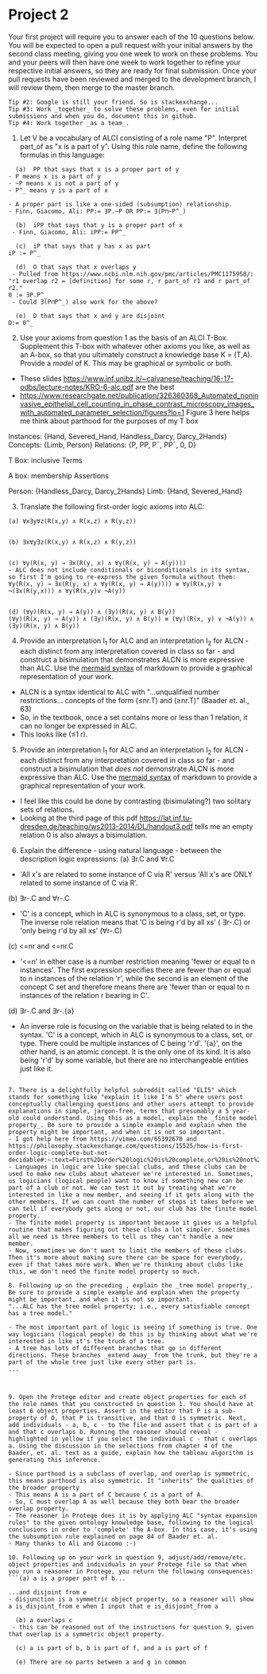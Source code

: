 # Project 2

Your first project will require you to answer each of the 10 questions below.  You will be expected to open a pull request with your initial answers by the second class meeting, giving you one week to work on these problems. You and your peers will then have one week to work together to refine your respective initial answers, so they are ready for final submission. Once your pull requests have been reviewed and merged to the development branch, I will review them, then merge to the master branch. 

```Tip #1: Carefully study the Baader, et. al. selections assigned on bisimulation; it is deceptively subtle, and quite powerful. 
Tip #2: Google is still your friend. So is stackexchange...
Tip #3: Work _together_ to solve these problems, even for initial submissions and when you do, document this in github. 
Tip #4: Work together _as a team_. 
```

1. Let V be a vocabulary of ALCI consisting of a role name "P". Interpret part_of as "x is a part of y". Using this role name, define the following formulas in this language:
```
  (a)  PP that says that x is a proper part of y 
- P means x is a part of y
- ~P means x is not a part of y
- P^_ means y is a part of x
  
- A proper part is like a one-sided (subsumption) relationship.
- Finn, Giacomo, Ali: PP:= ∃P.~P OR PP:= ∃(P⊓~P^_)

  (b)  iPP that says that y is a proper part of x
 - Finn, Giacomo, Ali: iPP:= PP^_
 
  (c)  iP that says that y has x as part 
iP := P^_

  (d)  O that says that x overlaps y
 - Pulled from https://www.ncbi.nlm.nih.gov/pmc/articles/PMC1175958/: "r1 overlap r2 = [definition] for some r, r part_of r1 and r part_of r2."
0 := ∃P.P^_
 - Could ∃(P⊓P^_) also work for the above?
 
  (e)  D that says that x and y are disjoint 
D:= 0^_

``` 

2. Use your axioms from question 1 as the basis of an ALCI T-Box. Supplement this T-box with whatever other axioms you like, as well as an A-box, so that you ultimately construct a knowledge base K = (T,A). Provide a _model_ of K. This may be graphical or symbolic or both. 
- These slides https://www.inf.unibz.it/~calvanese/teaching/16-17-odbs/lecture-notes/KRO-6-alc.pdf are the best
- https://www.researchgate.net/publication/326360368_Automated_noninvasive_epithelial_cell_counting_in_phase_contrast_microscopy_images_with_automated_parameter_selection/figures?lo=1 Figure 3 here helps me think about parthood for the purposes of my T box

Instances: {Hand, Severed_Hand, Handless_Darcy, Darcy_2Hands}
Concepts: {Limb, Person}
Relations: {P, PP, P¯, PP¯, 0, D}

T Box: inclusive Terms
 

A box: membership Assertions

Person: {Handless_Darcy, Darcy_2Hands}
Limb: {Hand, Severed_Hand}



3. Translate the following first-order logic axioms into ALC: 
```
(a) ∀x∃y∀z(R(x,y) ∧ R(x,z) ∧ R(y,z))


(b) ∃x∀y∃z(R(x,y) ∧ R(x,z) ∧ R(y,z))


(c) ∀y(R(x, y) → ∃x(R(y, x) ∧ ∀y(R(x, y) → A(y))))
- ALC does not include conditionals or biconditionals in its syntax, so first I'm going to re-express the given formula without them:
∀y(R(x, y) → ∃x(R(y, x) ∧ ∀y(R(x, y) → A(y)))) ≡ ∀y(R(x,y) ∨ ¬(∃x(R(y,x))) ∧ ∀y(R(x,y)∨ ¬A(y))


(d) (∀y)(R(x, y) → A(y)) ∧ (∃y)(R(x, y) ∧ B(y))
(∀y)(R(x, y) → A(y)) ∧ (∃y)(R(x, y) ∧ B(y)) ≡ (∀y)(R(x, y) ∨ ¬A(y)) ∧ (∃y)(R(x, y) ∧ B(y))

```
4. Provide an interpretation I<sub>1</sub> for ALC and an interpretation I<sub>2</sub> for ALCN - each distinct from any interpretation covered in class so far - and construct a bisimulation that demonstrates ALCN is more expressive than ALC. Use the [mermaid syntax](https://github.com/mermaid-js/mermaid) of markdown to provide a graphical representation of your work. 

- ALCN is a syntax identical to ALC with "...unqualified number restrictions... concepts of the form (≤nr.T) and (≥nr.T)" (Baader et. al., 63)
- So, in the textbook, once a set contains more or less than 1 relation, it can no longer be expressed in ALC.
- This looks like (≤1 r).

5. Provide an interpretation I<sub>1</sub> for ALC and an interpretation I<sub>2</sub> for ALCN - each distinct from any interpretation covered in class so far - and construct a bisimulation that _does not_ demonstrate ALCN is more expressive than ALC. Use the [mermaid syntax](https://github.com/mermaid-js/mermaid) of markdown to provide a graphical representation of your work. 

- I feel like this could be done by contrasting (bisimulating?) two solitary sets of relations.
- Looking at the third page of this pdf https://lat.inf.tu-dresden.de/teaching/ws2013-2014/DL/handout3.pdf tells me an empty relation 0 is also always a bisimulation.


6. Explain the difference - using natural language - between the description logic expressions:
(a) ∃r.C and ∀r.C
- 'All x's are related to some instance of C via R' versus 'All x's are ONLY related to some instance of C via R'. 

(b) ∃r-.C and ∀r-.C
- 'C' is a concept, which in ALC is synonymous to a class, set, or type. The inverse role relation means that 'C is being r'd by all xs' ( ∃r-.C) or 'only being r'd by all xs' (∀r-.C)

(c) <=nr and <=nr.C
- '<=n' in either case is a number restriction meaning 'fewer or equal to n instances'. The first expression specifies there are fewer than or equal to n instances of the relation 'r', while the second is an element of the concept C set and therefore means there are 'fewer than or equal to n instances of the relation r bearing in C'.

(d) ∃r-.C and ∃r-.{a} 
- An inverse role is focusing on the variable that is being related to in the syntax. 'C' is a concept, which in ALC is synonymous to a class, set, or type. There could be multiple instances of C being 'r'd'. '{a}', on the other hand, is an atomic concept. It is the only one of its kind. It is also being 'r'd' by some variable, but there are no interchangeable entities just like it.
  
```

7. There is a delightfully helpful subreddit called "ELI5" which stands for something like "explain it like I'm 5" where users post conceptually challenging questions and other users attempt to provide explanations in simple, jargon-free, terms that presumably a 5 year-old could understand. Using this as a model, explain the _finite model property_. Be sure to provide a simple example and explain when the property might be important, and when it is not so important. 
- I got help here from https://vimeo.com/65392670 and https://philosophy.stackexchange.com/questions/15525/how-is-first-order-logic-complete-but-not-decidable#:~:text=First%2Dorder%20logic%20is%20complete,or%20is%20not%20logically%20entailed. 
- Languages in logic are like special clubs, and these clubs can be used to make new clubs about whatever we're interested in. Sometimes, us logicians (logical people) want to know if something new can be part of a club or not. We can test it out by treating what we're interested in like a new member, and seeing if it gets along with the other members. If we can count the number of steps it takes before we can tell if everybody gets along or not, our club has the finite model property.
- The finite model property is important because it gives us a helpful routine that makes figuring out these clubs a lot simpler. Sometimes all we need is three members to tell us they can't handle a new member. 
- Now, sometimes we don't want to limit the members of these clubs. Then it's more about making sure there can be space for everybody, even if that takes more work. When we're thinking about clubs like this, we don't need the finite model property so much.

8. Following up on the preceding , explain the _tree model property_. Be sure to provide a simple example and explain when the property might be important, and when it is not so important. 
"...ALC has the tree model property; i.e., every satisfiable concept has a tree model."

- The most important part of logic is seeing if something is true. One way logicians (logical people) do this is by thinking about what we're interested in like it's the trunk of a tree. 
- A tree has lots of different branches that go in different directions. These branches _extend away_ from the trunk, but they're a part of the whole tree just like every other part is.
...



9. Open the Protege editor and create object properties for each of the role names that you constructed in question 1. You should have at least 6 object properties. Assert in the editor that P is a sub-property of O, that P is transitive, and that O is symmetric. Next, add individuals - a, b, c - to the file and assert that c is part of a and that c overlaps b. Running the reasoner should reveal - highlighted in yellow if you select the individual c - that c overlaps a. Using the discussion in the selections from chapter 4 of the Baader, et. al. text as a guide, explain how the tableau algorithm is generating this inference. 

- Since parthood is a subclass of overlap, and overlap is symmetric, this means parthood is also symmetric. It "inherits" the qualities of the broader property
- This means A is a part of C because C is a part of A.
- So, C must overlap A as well because they both bear the broader overlap property.
- The reasoner in Protege does it is by applying ALC "syntax expansion rules" to the given ontology knowledge base, following to the logical conclusions in order to 'complete' the A-box. In this case, it's using the subsumption rule explained on page 84 of Baader et. al.
- Many thanks to Ali and Giacomo :-)

10. Following up on your work in question 9, adjust/add/remove/etc. object properties and individuals in your Protege file so that when you run a reasoner in Protege, you return the following consequences: 
```(a) a is a proper part of b...

...and disjoint from e
- disjunction is a symmetric object property, so a reasoner will show a is_disjoint_from e when I input that e is_disjoint_from a

  (b) a overlaps c
 - this can be reasoned out of the instructions for question 9, given that overlap is a symmetric object property.
 
  (c) a is part of b, b is part of f, and a is part of f
  
  (e) There are no parts between a and g in common
```
